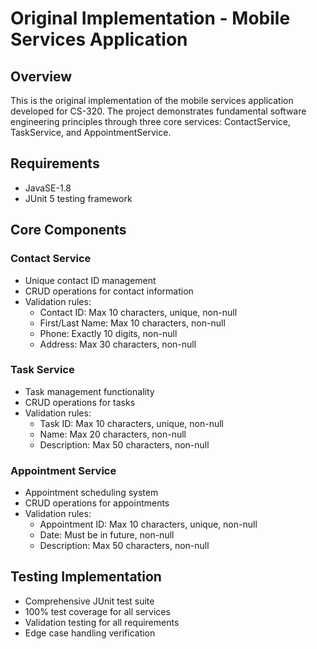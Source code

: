 # Original Implementation - Mobile Services Application

## Overview
This is the original implementation of the mobile services application developed for CS-320. The project demonstrates fundamental software engineering principles through three core services: ContactService, TaskService, and AppointmentService.

## Requirements
- JavaSE-1.8
- JUnit 5 testing framework

## Core Components

### Contact Service
- Unique contact ID management
- CRUD operations for contact information
- Validation rules:
  - Contact ID: Max 10 characters, unique, non-null
  - First/Last Name: Max 10 characters, non-null
  - Phone: Exactly 10 digits, non-null
  - Address: Max 30 characters, non-null

### Task Service
- Task management functionality
- CRUD operations for tasks
- Validation rules:
  - Task ID: Max 10 characters, unique, non-null
  - Name: Max 20 characters, non-null
  - Description: Max 50 characters, non-null

### Appointment Service
- Appointment scheduling system
- CRUD operations for appointments
- Validation rules:
  - Appointment ID: Max 10 characters, unique, non-null
  - Date: Must be in future, non-null
  - Description: Max 50 characters, non-null

## Testing Implementation
- Comprehensive JUnit test suite
- 100% test coverage for all services
- Validation testing for all requirements
- Edge case handling verification
